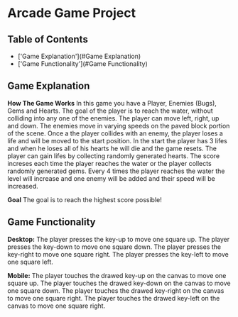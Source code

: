 # Arcade Game Project

## Table of Contents

* ['Game Explanation'](#Game Explanation)
* ['Game Functionality'](#Game Functionality)

## Game Explanation

**How The Game Works**
In this game you have a Player, Enemies (Bugs), Gems and Hearts. The goal of the player is to reach the water, without colliding into any one of the enemies. The player can move left, right, up and down. The enemies move in varying speeds on the paved block portion of the scene. Once a the player collides with an enemy, the player loses a life and will be moved to the start position. In the start the player has 3 lifes and when he loses all of his hearts he will die and the game resets. The player can gain lifes by collecting randomly generated hearts. The score increses each time the player reaches the water or the player collects randomly generated gems. Every 4 times the player reaches the water the level will increase and one enemy will be added and their speed will be increased.

**Goal**
The goal is to reach the highest score possible!

## Game Functionality

**Desktop:**
The player presses the key-up to move one square up.
The player presses the key-down to move one square down.
The player presses the key-right to move one square right.
The player presses the key-left to move one square left.

**Mobile:**
The player touches the drawed key-up on the canvas to move one square up.
The player touches the drawed key-down on the canvas to move one square down.
The player touches the drawed key-right on the canvas to move one square right.
The player touches the drawed key-left on the canvas to move one square right.
